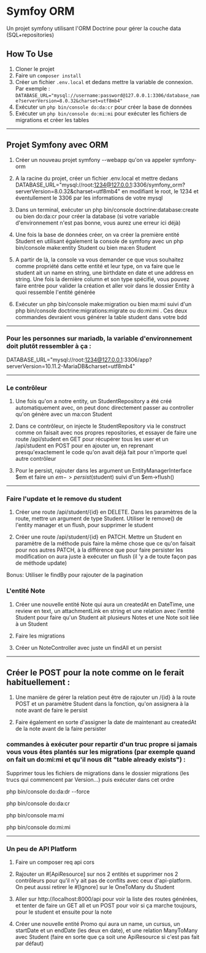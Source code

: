 # Symfoy ORM
Un projet symfony utilisant l'ORM Doctrine pour gérer la couche data (SQL+repositories)

## How To Use
1. Cloner le projet
2. Faire un `composer install`
3. Créer un fichier `.env.local` et dedans mettre la variable de connexion. Par exemple : `DATABASE_URL="mysql://username:password@127.0.0.1:3306/database_name?serverVersion=8.0.32&charset=utf8mb4"`
4. Exécuter un `php bin/console do:da:cr` pour créer la base de données
5. Exécuter un `php bin/console do:mi:mi` pour exécuter les fichiers de migrations et créer les tables

________________________________________________________
## Projet Symfony avec ORM

1. Créer un nouveau projet symfony --webapp qu'on va appeler symfony-orm
	
2. A la racine du projet, créer un fichier .env.local et mettre dedans DATABASE_URL="mysql://root:1234@127.0.0.1:3306/symfony_orm?serverVersion=8.0.32&charset=utf8mb4" en modifiant le root, le 1234 et éventullement le 3306 par les informations de votre mysql
	
3. Dans un terminal, exécuter un php bin/console doctrine:database:create   ou bien do:da:cr pour créer la database (si votre variable d'environnement n'est pas bonne, vous aurez une erreur ici déjà)
	

4. Une fois la base de données créer, on va créer la première entité Student en utilisant également la console de symfony avec un php bin/console make:entity Student   ou bien ma:en Student
	
	
5. A partir de là, la console va vous demander ce que vous souhaitez comme propriété dans cette entité et leur type, on va faire que le student ait un name en string, une birthdate en date et une address en string. Une fois la dernière column et son type spécifié, vous pouvez faire entrée pour valider la création et aller voir dans le dossier Entity à quoi ressemble l'entité générée

6. Exécuter un php bin/console make:migration  ou bien ma:mi suivi d'un php bin/console doctrine:migrations:migrate ou do:mi:mi . Ces deux commandes devraient vous générer la table student dans votre bdd

________________________________________________
### Pour les personnes sur mariadb, la variable d'environnement doit plutôt ressembler à ça :

DATABASE_URL="mysql://root:1234@127.0.0.1:3306/app?serverVersion=10.11.2-MariaDB&charset=utf8mb4"
_________________________________________________

### Le contrôleur

1. Une fois qu'on a notre entity, un StudentRepository a été créé automatiquement avec, on peut donc directement passer au controller qu'on génère avec un ma:con Student
	
2. Dans ce contrôleur, on injecte le StudentRepository via le construct comme on faisait avec nos propres repositories, et essayer de faire une route /api/student en GET pour récupérer tous les user et un /api/student en POST pour en ajouter un, en reprenant presqu'exactement le code qu'on avait déjà fait pour n'importe quel autre contrôleur
	
3. Pour le persist, rajouter dans les argument un EntityManagerInterface $em et faire un $em->persist($student) suivi d'un $em->flush()
_______________________________________________

### Faire l'update et le remove du student

1. Créer une route /api/student/{id} en DELETE. Dans les paramètres de la route, mettre un argument de type Student. Utiliser le remove() de l'entity manager et un flush, pour supprimer le student
	
2. Créer une route /api/student/{id} en PATCH. Mettre un Student en paramètre de la méthode puis faire la même chose que ce qu'on faisait pour nos autres PATCH, à la différence que pour faire persister les modification on aura juste à exécuter un flush (il 'y a de toute façon pas de méthode update)


Bonus: Utiliser le findBy pour rajouter de la pagination

### L'entité Note

1. Créer une nouvelle entité Note qui aura un createdAt en DateTime, une review en text, un attachmentLink en string et une relation avec l'entité Student pour faire qu'un Student ait plusieurs Notes et une Note soit liée à un Student
	
2. Faire les migrations
	
3. Créer un NoteController avec juste un findAll et un persist

_________________________________________
## Créer le POST pour la note comme on le ferait habituellement : 

1. Une manière de gérer la relation peut être de rajouter un /{id} à la route POST et un paramètre Student dans la fonction, qu'on assignera à la note avant de faire le persist
	
2. Faire également en sorte d'assigner la date de maintenant au createdAt de la note avant de la faire persister

### commandes à exécuter pour repartir d'un truc propre si jamais vous vous êtes plantés sur les migrations (par exemple quand on fait un do:mi:mi et qu'il nous dit "table already exists") : 

Supprimer tous les fichiers de migrations dans le dossier migrations (les trucs qui commencent par Version...) puis exécuter dans cet ordre

php bin/console do:da:dr --force

php bin/console do:da:cr

php bin/console ma:mi

php bin/console do:mi:mi
____________________________________________
### Un peu de API Platform

1. Faire un composer req api cors
	
2. Rajouter un #[ApiResource] sur nos 2 entités et supprimer nos 2 contrôleurs pour qu'il n'y ait pas de conflits avec ceux d'api-platform. On peut aussi retirer le #[Ignore] sur le OneToMany du Student
	
3. Aller sur http://localhost:8000/api pour voir la liste des routes générées, et tenter de faire un GET all et un POST pour voir si ça marche toujours, pour le student et ensuite pour la note
	
4. Créer une nouvelle entité Promo qui aura un name, un cursus, un startDate et un endDate (les deux en date), et une relation ManyToMany avec Student (faire en sorte que ça soit une ApiResource si c'est pas fait par défaut)